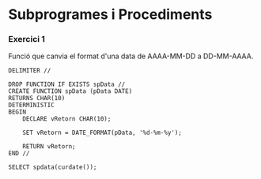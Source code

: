 # Subprogrames i Procediments

### Exercici 1
Funció que canvia el format d'una data de AAAA-MM-DD a DD-MM-AAAA.

```mysql
DELIMITER //

DROP FUNCTION IF EXISTS spData //
CREATE FUNCTION spData (pData DATE) 
RETURNS CHAR(10)
DETERMINISTIC
BEGIN 
    DECLARE vRetorn CHAR(10);
    
    SET vRetorn = DATE_FORMAT(pData, '%d-%m-%y');
    
    RETURN vRetorn;
END //

SELECT spdata(curdate());
```
